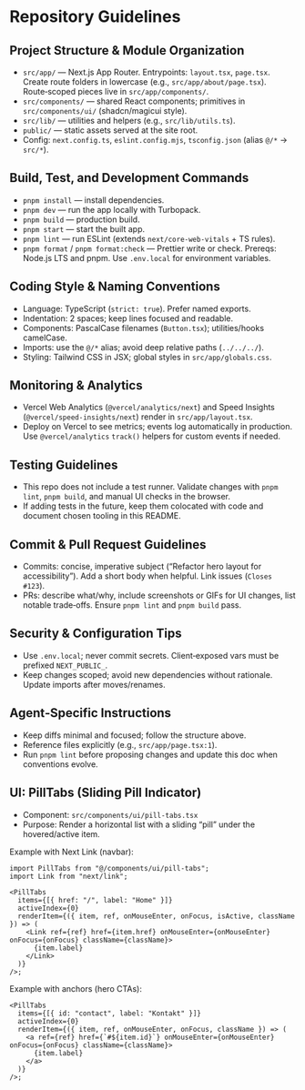 # Repository Guidelines

## Project Structure & Module Organization
- `src/app/` — Next.js App Router. Entrypoints: `layout.tsx`, `page.tsx`. Create route folders in lowercase (e.g., `src/app/about/page.tsx`). Route‑scoped pieces live in `src/app/components/`.
- `src/components/` — shared React components; primitives in `src/components/ui/` (shadcn/magicui style).
- `src/lib/` — utilities and helpers (e.g., `src/lib/utils.ts`).
- `public/` — static assets served at the site root.
- Config: `next.config.ts`, `eslint.config.mjs`, `tsconfig.json` (alias `@/*` → `src/*`).

## Build, Test, and Development Commands
- `pnpm install` — install dependencies.
- `pnpm dev` — run the app locally with Turbopack.
- `pnpm build` — production build.
- `pnpm start` — start the built app.
- `pnpm lint` — run ESLint (extends `next/core-web-vitals` + TS rules).
- `pnpm format` / `pnpm format:check` — Prettier write or check.
  Prereqs: Node.js LTS and pnpm. Use `.env.local` for environment variables.

## Coding Style & Naming Conventions
- Language: TypeScript (`strict: true`). Prefer named exports.
- Indentation: 2 spaces; keep lines focused and readable.
- Components: PascalCase filenames (`Button.tsx`); utilities/hooks camelCase.
- Imports: use the `@/*` alias; avoid deep relative paths (`../../../`).
- Styling: Tailwind CSS in JSX; global styles in `src/app/globals.css`.

## Monitoring & Analytics
- Vercel Web Analytics (`@vercel/analytics/next`) and Speed Insights (`@vercel/speed-insights/next`) render in `src/app/layout.tsx`.
- Deploy on Vercel to see metrics; events log automatically in production. Use `@vercel/analytics` `track()` helpers for custom events if needed.

## Testing Guidelines
- This repo does not include a test runner. Validate changes with `pnpm lint`, `pnpm build`, and manual UI checks in the browser.
- If adding tests in the future, keep them colocated with code and document chosen tooling in this README.

## Commit & Pull Request Guidelines
- Commits: concise, imperative subject (“Refactor hero layout for accessibility”). Add a short body when helpful. Link issues (`Closes #123`).
- PRs: describe what/why, include screenshots or GIFs for UI changes, list notable trade‑offs. Ensure `pnpm lint` and `pnpm build` pass.

## Security & Configuration Tips
- Use `.env.local`; never commit secrets. Client‑exposed vars must be prefixed `NEXT_PUBLIC_`.
- Keep changes scoped; avoid new dependencies without rationale. Update imports after moves/renames.

## Agent‑Specific Instructions
- Keep diffs minimal and focused; follow the structure above.
- Reference files explicitly (e.g., `src/app/page.tsx:1`).
- Run `pnpm lint` before proposing changes and update this doc when conventions evolve.

## UI: PillTabs (Sliding Pill Indicator)
- Component: `src/components/ui/pill-tabs.tsx`
- Purpose: Render a horizontal list with a sliding “pill” under the hovered/active item.

Example with Next Link (navbar):

```tsx
import PillTabs from "@/components/ui/pill-tabs";
import Link from "next/link";

<PillTabs
  items={[{ href: "/", label: "Home" }]}
  activeIndex={0}
  renderItem={({ item, ref, onMouseEnter, onFocus, isActive, className }) => (
    <Link ref={ref} href={item.href} onMouseEnter={onMouseEnter} onFocus={onFocus} className={className}>
      {item.label}
    </Link>
  )}
/>;
```

Example with anchors (hero CTAs):

```tsx
<PillTabs
  items={[{ id: "contact", label: "Kontakt" }]}
  activeIndex={0}
  renderItem={({ item, ref, onMouseEnter, onFocus, className }) => (
    <a ref={ref} href={`#${item.id}`} onMouseEnter={onMouseEnter} onFocus={onFocus} className={className}>
      {item.label}
    </a>
  )}
/>;
```
